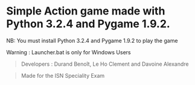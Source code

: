 # Simple Action game made with Python 3.2.4 and Pygame 1.9.2.
 NB: You must install Python 3.2.4 and Pygame 1.9.2 to play the game
 
 Warning : Launcher.bat is only for  Windows Users

>Developers : Durand Benoît, Le Ho Clement and Davoine Alexandre


>Made for the ISN Speciality Exam
